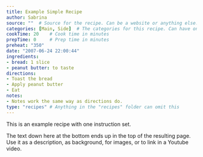 ```yaml
---
title: Example Simple Recipe
author: Sabrina
source: ""  # Source for the recipe. Can be a website or anything else.
categories: [Main, Side]  # The categories for this recipe. Can have one, or more than one.
cookTime: 20    # Cook time in minutes
prepTime: 0     # Prep time in minutes
preheat: "350"
date: "2007-06-24 22:00:44"
ingredients:
- bread: 1 slice
- peanut butter: to taste
directions:
- Toast the bread
- Apply peanut butter
- Eat
notes:
- Notes work the same way as directions do.
type: "recipes" # Anything in the "recipes" folder can omit this
---
```


This is an example recipe with one instruction set.

The text down here at the bottom ends up in the top of the resulting page. Use it as a description, as background, for images, or to link in a Youtube video.